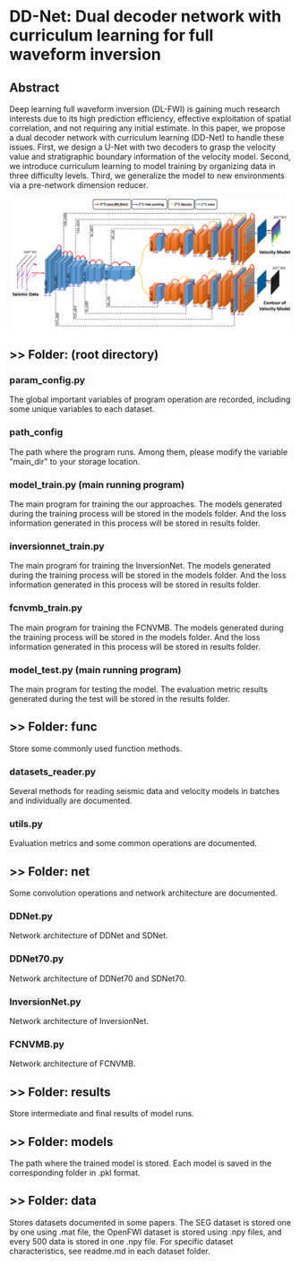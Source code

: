 # DD-Net: Dual decoder network with curriculum learning for full waveform inversion

## Abstract
Deep learning full waveform inversion (DL-FWI) is gaining much research interests due to its high prediction efficiency, effective exploitation of spatial correlation, and not requiring any initial estimate.  In this paper, we propose a dual decoder network with curriculum learning (DD-Net) to handle these issues. First, we design a U-Net with two decoders to grasp the velocity value and stratigraphic boundary information of the velocity model. Second, we introduce curriculum learning to model training by organizing data in three difficulty levels. Third, we generalize the model to new environments via a pre-network dimension reducer. 

![image](DDNet.png)

## >> Folder: (root directory)

### param_config.py
The global important variables of program operation are recorded, including some unique variables to each dataset.

### path_config
The path where the program runs.
Among them, please modify the variable "main_dir" to your storage location.

### model_train.py (main running program)
The main program for training the our approaches.
The models generated during the training process will be stored in the models folder.
And the loss information generated in this process will be stored in results folder.

### inversionnet_train.py
The main program for training the InversionNet.
The models generated during the training process will be stored in the models folder.
And the loss information generated in this process will be stored in results folder.

### fcnvmb_train.py
The main program for training the FCNVMB.
The models generated during the training process will be stored in the models folder.
And the loss information generated in this process will be stored in results folder.

### model_test.py (main running program)
The main program for testing the model.
The evaluation metric results generated during the test will be stored in the results folder.

## >> Folder: func
Store some commonly used function methods.

### datasets_reader.py
Several methods for reading seismic data and velocity models in batches and individually are documented.

### utils.py
Evaluation metrics and some common operations are documented.

## >> Folder: net
Some convolution operations and network architecture are documented.

### DDNet.py
Network architecture of DDNet and SDNet.

### DDNet70.py
Network architecture of DDNet70 and SDNet70.

### InversionNet.py
Network architecture of InversionNet.

### FCNVMB.py
Network architecture of FCNVMB.

## >> Folder: results
Store intermediate and final results of model runs.

## >> Folder: models
The path where the trained model is stored.
Each model is saved in the corresponding folder in .pkl format.

## >> Folder: data
Stores datasets documented in some papers.
The SEG dataset is stored one by one using .mat file, the OpenFWI dataset is stored using .npy files, and every 500 data is stored in one .npy file.
For specific dataset characteristics, see readme.md in each dataset folder.
